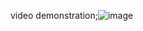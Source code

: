 video demonstration;![image](https://github.com/mouligak/digital-virtual-zoom-background/assets/148329329/c9ad7b6b-db7a-40b9-9030-7f866189b5a7)

